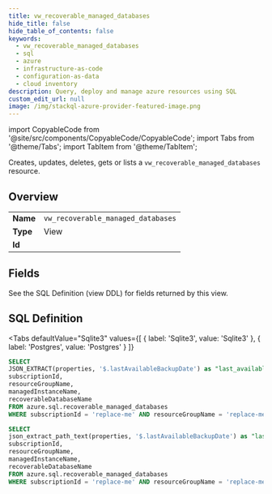 ```yaml
--- 
title: vw_recoverable_managed_databases
hide_title: false
hide_table_of_contents: false
keywords:
  - vw_recoverable_managed_databases
  - sql
  - azure
  - infrastructure-as-code
  - configuration-as-data
  - cloud inventory
description: Query, deploy and manage azure resources using SQL
custom_edit_url: null
image: /img/stackql-azure-provider-featured-image.png
---
```


import CopyableCode from '@site/src/components/CopyableCode/CopyableCode';
import Tabs from '@theme/Tabs';
import TabItem from '@theme/TabItem';

Creates, updates, deletes, gets or lists a <code>vw_recoverable_managed_databases</code> resource.

## Overview
<table><tbody>
<tr><td><b>Name</b></td><td><code>vw_recoverable_managed_databases</code></td></tr>
<tr><td><b>Type</b></td><td>View</td></tr>
<tr><td><b>Id</b></td><td><CopyableCode code="azure.sql.vw_recoverable_managed_databases" /></td></tr>
</tbody></table>

## Fields

See the SQL Definition (view DDL) for fields returned by this view.

## SQL Definition

<Tabs
defaultValue="Sqlite3"
values={[
{ label: 'Sqlite3', value: 'Sqlite3' },
{ label: 'Postgres', value: 'Postgres' }
]}
>
<TabItem value="Sqlite3">

```sql
SELECT
JSON_EXTRACT(properties, '$.lastAvailableBackupDate') as "last_available_backup_date",
subscriptionId,
resourceGroupName,
managedInstanceName,
recoverableDatabaseName
FROM azure.sql.recoverable_managed_databases
WHERE subscriptionId = 'replace-me' AND resourceGroupName = 'replace-me' AND managedInstanceName = 'replace-me' AND recoverableDatabaseName = 'replace-me';
```

</TabItem>
<TabItem value="Postgres">

```sql
SELECT
json_extract_path_text(properties, '$.lastAvailableBackupDate') as "last_available_backup_date",
subscriptionId,
resourceGroupName,
managedInstanceName,
recoverableDatabaseName
FROM azure.sql.recoverable_managed_databases
WHERE subscriptionId = 'replace-me' AND resourceGroupName = 'replace-me' AND managedInstanceName = 'replace-me' AND recoverableDatabaseName = 'replace-me';
```

</TabItem>
</Tabs>
